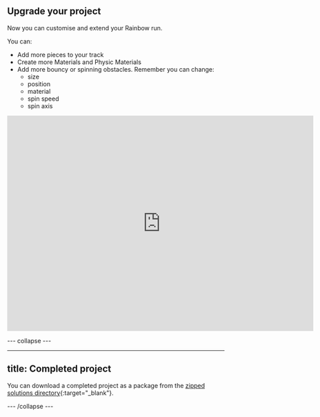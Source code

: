 ## Upgrade your project

Now you can customise and extend your Rainbow run.

You can: 
+ Add more pieces to your track
+ Create more Materials and Physic Materials
+ Add more bouncy or spinning obstacles. Remember you can change:
    + size 
    + position 
    + material 
    + spin speed 
    + spin axis

<iframe allowtransparency="true" width="710" height="500" src="https://raspberrypilearning.github.io/unity-webgl/RainbowRunUpgraded" scrolling = "no" frameborder="0"></iframe>

--- collapse ---

---
title: Completed project
---

You can download a completed project as a package from the [zipped solutions directory](https://rpf.io/p/en/rainbow-run-get){:target="_blank"}.

--- /collapse ---